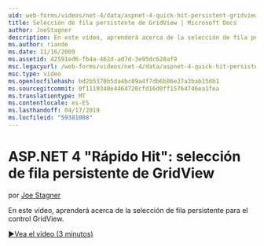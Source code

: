 ```yaml
---
uid: web-forms/videos/net-4/data/aspnet-4-quick-hit-persistent-gridview-row-selection
title: Selección de fila persistente de GridView | Microsoft Docs
author: JoeStagner
description: En este vídeo, aprenderá acerca de la selección de fila persistente para el control GridView.
ms.author: riande
ms.date: 11/16/2009
ms.assetid: 42591ed6-fb4a-462d-ad7d-3e95dc628af9
msc.legacyurl: /web-forms/videos/net-4/data/aspnet-4-quick-hit-persistent-gridview-row-selection
msc.type: video
ms.openlocfilehash: bd2b5370b5da4bc89a4f7db6b86e27a3bab15db1
ms.sourcegitcommit: 0f1119340e4464720cfd16d0ff15764746ea1fea
ms.translationtype: MT
ms.contentlocale: es-ES
ms.lasthandoff: 04/17/2019
ms.locfileid: "59381008"
---
```

# <a name="aspnet-4-quick-hit--persistent-gridview-row-selection"></a>ASP.NET 4 "Rápido Hit": selección de fila persistente de GridView

por [Joe Stagner](https://github.com/JoeStagner)

En este vídeo, aprenderá acerca de la selección de fila persistente para el control GridView. 

[&#9654;Vea el vídeo (3 minutos)](https://channel9.msdn.com/Blogs/ASP-NET-Site-Videos/aspnet-4-quick-hit-persistent-gridview-row-selection)
